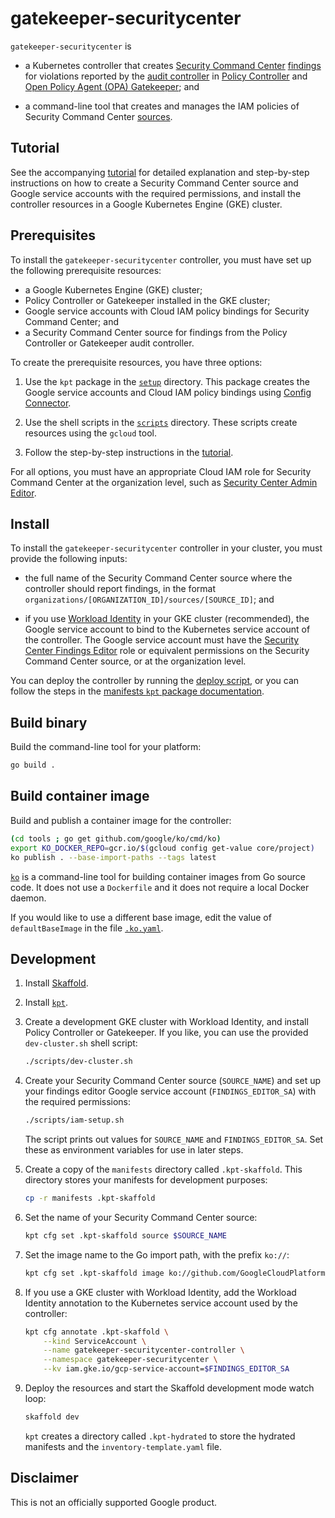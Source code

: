 # gatekeeper-securitycenter

`gatekeeper-securitycenter` is

-   a Kubernetes controller that creates
    [Security Command Center](https://cloud.google.com/security-command-center)
    [findings](https://cloud.google.com/security-command-center/docs/reference/rest/v1/organizations.sources.findings)
    for violations reported by the
    [audit controller](https://cloud.google.com/anthos-config-management/docs/how-to/auditing-constraints)
    in
    [Policy Controller](https://cloud.google.com/anthos-config-management/docs/concepts/policy-controller)
    and
    [Open Policy Agent (OPA) Gatekeeper](https://github.com/open-policy-agent/gatekeeper);
    and

-   a command-line tool that creates and manages the IAM policies of
    Security Command Center
    [sources](https://cloud.google.com/security-command-center/docs/reference/rest/v1/organizations.sources).

## Tutorial

See the accompanying [tutorial](docs/tutorial.md) for detailed explanation and
step-by-step instructions on how to create a Security Command Center source and
Google service accounts with the required permissions, and install the
controller resources in a Google Kubernetes Engine (GKE) cluster.

## Prerequisites

To install the `gatekeeper-securitycenter` controller, you must have set up the
following prerequisite resources:

-   a Google Kubernetes Engine (GKE) cluster;
-   Policy Controller or Gatekeeper installed in the GKE cluster;
-   Google service accounts with Cloud IAM policy bindings for Security Command
    Center; and
-   a Security Command Center source for findings from the Policy Controller or
    Gatekeeper audit controller.

To create the prerequisite resources, you have three options:

1.  Use the `kpt` package in the [`setup`](setup) directory. This package
    creates the Google service accounts and Cloud IAM policy bindings using
    [Config Connector](https://cloud.google.com/config-connector/docs/overview).

2.  Use the shell scripts in the [`scripts`](scripts) directory. These scripts
    create resources using the `gcloud` tool.

3.  Follow the step-by-step instructions in the [tutorial](docs/tutorial.md).

For all options, you must have an appropriate Cloud IAM role for Security
Command Center at the organization level, such as
[Security Center Admin Editor](https://cloud.google.com/security-command-center/docs/access-control).

## Install

To install the `gatekeeper-securitycenter` controller in your cluster, you
must provide the following inputs:

-   the full name of the Security Command Center source where the controller
    should report findings, in the format
    `organizations/[ORGANIZATION_ID]/sources/[SOURCE_ID]`; and

-   if you use
    [Workload Identity](https://cloud.google.com/kubernetes-engine/docs/how-to/workload-identity)
    in your GKE cluster (recommended), the Google service account to bind to
    the Kubernetes service account of the controller. The Google service
    account must have the
    [Security Center Findings Editor](https://cloud.google.com/iam/docs/understanding-roles#security-center-roles)
    role or equivalent permissions on the Security Command Center source, or at
    the organization level.

You can deploy the controller by running the
[deploy script](scripts/deploy.sh), or you can follow the steps in the
[manifests `kpt` package documentation](manifests/README.md).

## Build binary

Build the command-line tool for your platform:

```bash
go build .
```

## Build container image

Build and publish a container image for the controller:

```bash
(cd tools ; go get github.com/google/ko/cmd/ko)
export KO_DOCKER_REPO=gcr.io/$(gcloud config get-value core/project)
ko publish . --base-import-paths --tags latest
```

[`ko`](https://github.com/google/ko) is a command-line tool for building
container images from Go source code. It does not use a `Dockerfile` and it
does not require a local Docker daemon.

If you would like to use a different base image, edit the value of
`defaultBaseImage` in the file [`.ko.yaml`](.ko.yaml).

## Development

1.  Install [Skaffold](https://skaffold.dev/docs/install/).

2.  Install [`kpt`](https://googlecontainertools.github.io/kpt/installation/).

3.  Create a development GKE cluster with Workload Identity, and install
    Policy Controller or Gatekeeper. If you like, you can use the provided
    `dev-cluster.sh` shell script:

    ```bash
    ./scripts/dev-cluster.sh
    ```

4.  Create your Security Command Center source (`SOURCE_NAME`) and set up your
    findings editor Google service account (`FINDINGS_EDITOR_SA`) with the
    required permissions:

    ```bash
    ./scripts/iam-setup.sh
    ```

    The script prints out values for `SOURCE_NAME` and `FINDINGS_EDITOR_SA`.
    Set these as environment variables for use in later steps.

5.  Create a copy of the `manifests` directory called `.kpt-skaffold`. This
    directory stores your manifests for development purposes:

    ```bash
    cp -r manifests .kpt-skaffold
    ```

6.  Set the name of your Security Command Center source:

    ```bash
    kpt cfg set .kpt-skaffold source $SOURCE_NAME
    ```

7.  Set the image name to the Go import path, with the prefix `ko://`:

    ```bash
    kpt cfg set .kpt-skaffold image ko://github.com/GoogleCloudPlatform/gatekeeper-securitycenter
    ```

8.  If you use a GKE cluster with Workload Identity, add the Workload Identity
    annotation to the Kubernetes service account used by the controller:

    ```bash
    kpt cfg annotate .kpt-skaffold \
        --kind ServiceAccount \
        --name gatekeeper-securitycenter-controller \
        --namespace gatekeeper-securitycenter \
        --kv iam.gke.io/gcp-service-account=$FINDINGS_EDITOR_SA
    ```

9.  Deploy the resources and start the Skaffold development mode watch loop:

    ```bash
    skaffold dev
    ```

    `kpt` creates a directory called `.kpt-hydrated` to store the hydrated
    manifests and the `inventory-template.yaml` file.

## Disclaimer

This is not an officially supported Google product.
